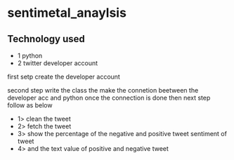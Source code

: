 # sentimetal_anaylsis

##  Technology used 
- 1 python
- 2 twitter developer account

first setp 
 create the developer account

 second step write the class the make the connetion beetween the developer acc and python
 once the connection is done then next step follow as below

 - 1> clean the tweet 
 - 2> fetch the tweet
 - 3> show the percentage of the negative and positive tweet sentiment of tweet
 - 4> and the text value of  positive and negative tweet

 
